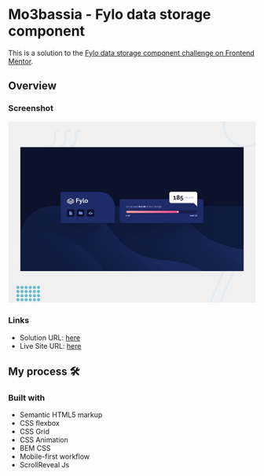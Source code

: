 # Mo3bassia - Fylo data storage component

This is a solution to the [Fylo data storage component challenge on Frontend Mentor](https://www.frontendmentor.io/challenges/fylo-data-storage-component-1dZPRbV5n).

## Overview

### Screenshot

![](./design/desktop-preview.jpg)

### Links

- Solution URL: [here](https://www.frontendmentor.io/solutions/fylo-data-storage-component-1bCX7a_qry)
- Live Site URL: [here](https://fylo-data-storage-component-master-mo3bassias-projects.vercel.app/)

## My process 🛠

### Built with

- Semantic HTML5 markup
- CSS flexbox
- CSS Grid
- CSS Animation
- BEM CSS
- Mobile-first workflow
- ScrollReveal Js
